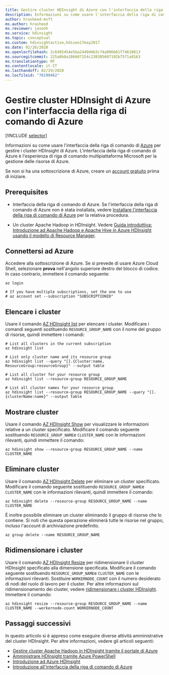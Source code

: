 ```yaml
---
title: Gestire cluster HDInsight di Azure con l'interfaccia della riga di comando di Azure
description: Informazioni su come usare l'interfaccia della riga di comando di Azure per gestire i cluster HDInsight di Azure. I tipi di cluster includono Apache Hadoop, Spark, HBase, Storm, Kafka, Interactive query e ML Services.
author: hrasheed-msft
ms.author: hrasheed
ms.reviewer: jasonh
ms.service: hdinsight
ms.topic: conceptual
ms.custom: hdinsightactive,hdiseo17may2017
ms.date: 02/26/2020
ms.openlocfilehash: 2c6495454e5ba2449d4b3c74a096681f74610813
ms.sourcegitcommit: 225a0b8a186687154c238305607192b75f1a8163
ms.translationtype: MT
ms.contentlocale: it-IT
ms.lasthandoff: 02/29/2020
ms.locfileid: "78199462"
---
```

# <a name="manage-azure-hdinsight-clusters-using-azure-cli"></a>Gestire cluster HDInsight di Azure con l'interfaccia della riga di comando di Azure

[!INCLUDE [selector](../../includes/hdinsight-portal-management-selector.md)]

Informazioni su come usare l'interfaccia della riga di comando di [Azure](https://docs.microsoft.com/cli/azure/?view=azure-cli-latest) per gestire i cluster HDInsight di Azure. L'interfaccia della riga di comando di Azure è l'esperienza di riga di comando multipiattaforma Microsoft per la gestione delle risorse di Azure.

Se non si ha una sottoscrizione di Azure, creare un [account gratuito](https://azure.microsoft.com/free/?WT.mc_id=A261C142F) prima di iniziare.

## <a name="prerequisites"></a>Prerequisites

* Interfaccia della riga di comando di Azure. Se l'interfaccia della riga di comando di Azure non è stata installata, vedere [Installare l'interfaccia della riga di comando di Azure](https://docs.microsoft.com/cli/azure/install-azure-cli) per la relativa procedura.

* Un cluster Apache Hadoop in HDInsight. Vedere [Guida introduttiva: Introduzione ad Apache Hadoop e Apache Hive in Azure HDInsight usando il modello di Resource Manager](hadoop/apache-hadoop-linux-tutorial-get-started.md).

## <a name="connect-to-azure"></a>Connettersi ad Azure

Accedere alla sottoscrizione di Azure. Se si prevede di usare Azure Cloud Shell, selezionare **prova** nell'angolo superiore destro del blocco di codice. In caso contrario, immettere il comando seguente:

```azurecli-interactive
az login

# If you have multiple subscriptions, set the one to use
# az account set --subscription "SUBSCRIPTIONID"
```

## <a name="list-clusters"></a>Elencare i cluster

Usare il comando [AZ HDInsight list](https://docs.microsoft.com/cli/azure/hdinsight?view=azure-cli-latest#az-hdinsight-list) per elencare i cluster. Modificare i comandi seguenti sostituendo `RESOURCE_GROUP_NAME` con il nome del gruppo di risorse, quindi immettere i comandi:

```azurecli-interactive
# List all clusters in the current subscription
az hdinsight list

# List only cluster name and its resource group
az hdinsight list --query "[].{Cluster:name, ResourceGroup:resourceGroup}" --output table

# List all cluster for your resource group
az hdinsight list --resource-group RESOURCE_GROUP_NAME

# List all cluster names for your resource group
az hdinsight list --resource-group RESOURCE_GROUP_NAME --query "[].{clusterName:name}" --output table
```

## <a name="show-cluster"></a>Mostrare cluster

Usare il comando [AZ HDInsight Show](https://docs.microsoft.com/cli/azure/hdinsight?view=azure-cli-latest#az-hdinsight-show) per visualizzare le informazioni relative a un cluster specificato. Modificare il comando seguente sostituendo `RESOURCE_GROUP_NAME`e `CLUSTER_NAME` con le informazioni rilevanti, quindi immettere il comando:

```azurecli-interactive
az hdinsight show --resource-group RESOURCE_GROUP_NAME --name CLUSTER_NAME
```

## <a name="delete-clusters"></a>Eliminare cluster

Usare il comando [AZ HDInsight Delete](https://docs.microsoft.com/cli/azure/hdinsight?view=azure-cli-latest#az-hdinsight-delete) per eliminare un cluster specificato. Modificare il comando seguente sostituendo `RESOURCE_GROUP_NAME`e `CLUSTER_NAME` con le informazioni rilevanti, quindi immettere il comando:

```azurecli-interactive
az hdinsight delete --resource-group RESOURCE_GROUP_NAME --name CLUSTER_NAME
```

È inoltre possibile eliminare un cluster eliminando il gruppo di risorse che lo contiene. Si noti che questa operazione eliminerà tutte le risorse nel gruppo, incluso l'account di archiviazione predefinito.

```azurecli-interactive
az group delete --name RESOURCE_GROUP_NAME
```

## <a name="scale-clusters"></a>Ridimensionare i cluster

Usare il comando [AZ HDInsight Resize](https://docs.microsoft.com/cli/azure/hdinsight?view=azure-cli-latest#az-hdinsight-resize) per ridimensionare il cluster HDInsight specificato alla dimensione specificata. Modificare il comando seguente sostituendo `RESOURCE_GROUP_NAME`e `CLUSTER_NAME` con le informazioni rilevanti. Sostituire `WORKERNODE_COUNT` con il numero desiderato di nodi del ruolo di lavoro per il cluster. Per altre informazioni sul ridimensionamento dei cluster, vedere [ridimensionare i cluster HDInsight](./hdinsight-scaling-best-practices.md). Immettere il comando:

```azurecli-interactive
az hdinsight resize --resource-group RESOURCE_GROUP_NAME --name CLUSTER_NAME --workernode-count WORKERNODE_COUNT
```

## <a name="next-steps"></a>Passaggi successivi

In questo articolo si è appreso come eseguire diverse attività amministrative del cluster HDInsight. Per altre informazioni, vedere gli articoli seguenti:

* [Gestire cluster Apache Hadoop in HDInsight tramite il portale di Azure](hdinsight-administer-use-portal-linux.md)
* [Amministrare HDInsight tramite Azure PowerShell](hdinsight-administer-use-powershell.md)
* [Introduzione ad Azure HDInsight](hadoop/apache-hadoop-linux-tutorial-get-started.md)
* [Introduzione all'interfaccia della riga di comando di Azure](https://docs.microsoft.com/cli/azure/get-started-with-azure-cli?view=azure-cli-latest)
